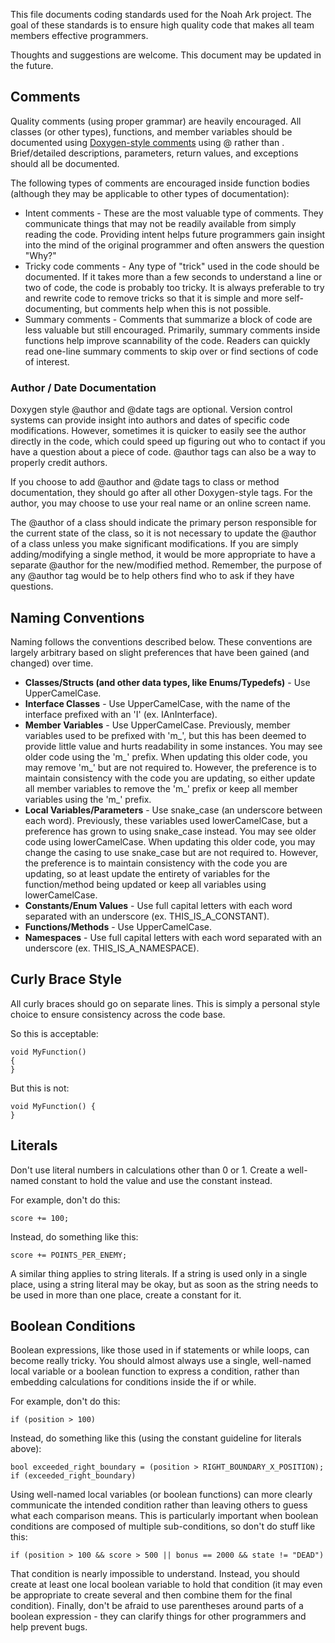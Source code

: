 This file documents coding standards used for the Noah Ark project.  The goal of these standards is to ensure high quality code that makes all team members effective programmers.

Thoughts and suggestions are welcome.  This document may be updated in the future.

## Comments ##

Quality comments (using proper grammar) are heavily encouraged.  All classes (or other types), functions, and member variables should be documented using [Doxygen-style comments](http://www.stack.nl/~dimitri/doxygen/) using @ rather than \.  Brief/detailed descriptions, parameters, return values, and exceptions should all be documented.

The following types of comments are encouraged inside function bodies (although they may be applicable to other types of documentation):

* Intent comments - These are the most valuable type of comments.  They communicate things that may not be readily available from simply reading the code.  Providing intent helps future programmers gain insight into the mind of the original programmer and often answers the question "Why?"
* Tricky code comments - Any type of "trick" used in the code should be documented.  If it takes more than a few seconds to understand a line or two of code, the code is probably too tricky.  It is always preferable to try and rewrite code to remove tricks so that it is simple and more self-documenting, but comments help when this is not possible.
* Summary comments - Comments that summarize a block of code are less valuable but still encouraged.  Primarily, summary comments inside functions help improve scannability of the code.  Readers can quickly read one-line summary comments to skip over or find sections of code of interest.

### Author / Date Documentation ###

Doxygen style @author and @date tags are optional.  Version control systems can provide insight into authors and dates of specific code modifications.  However, sometimes it is quicker to easily see the author directly in the code, which could speed up figuring out who to contact if you have a question about a piece of code.  @author tags can also be a way to properly credit authors.

If you choose to add @author and @date tags to class or method documentation, they should go after all other Doxygen-style tags.  For the author, you may choose to use your real name or an online screen name.

The @author of a class should indicate the primary person responsible for the current state of the class, so it is not necessary to update the @author of a class unless you make significant modifications.  If you are simply adding/modifying a single method, it would be more appropriate to have a separate @author for the new/modified method.  Remember, the purpose of any @author tag would be to help others find who to ask if they have questions.


## Naming Conventions ##

Naming follows the conventions described below.  These conventions are largely arbitrary based on slight preferences that have been gained (and changed) over time.

* **Classes/Structs (and other data types, like Enums/Typedefs)** - Use UpperCamelCase.
* **Interface Classes** - Use UpperCamelCase, with the name of the interface prefixed with an 'I' (ex. IAnInterface).
* **Member Variables** - Use UpperCamelCase.  Previously, member variables used to be prefixed with 'm_', but this has been deemed to provide little value and hurts readability in some instances.  You may see older code using the 'm_' prefix.  When updating this older code, you may remove 'm_' but are not required to.  However, the preference is to maintain consistency with the code you are updating, so either update all member variables to remove the 'm_' prefix or keep all member variables using the 'm_' prefix.
* **Local Variables/Parameters** - Use snake_case (an underscore between each word).  Previously, these variables used lowerCamelCase, but a preference has grown to using snake_case instead.  You may see older code using lowerCamelCase.  When updating this older code, you may change the casing to use snake_case but are not required to.  However, the preference is to maintain consistency with the code you are updating, so at least update the entirety of variables for the function/method being updated or keep all variables using lowerCamelCase.
* **Constants/Enum Values** - Use full capital letters with each word separated with an underscore (ex. THIS_IS_A_CONSTANT).
* **Functions/Methods** - Use UpperCamelCase.
* **Namespaces** - Use full capital letters with each word separated with an underscore (ex. THIS_IS_A_NAMESPACE).

## Curly Brace Style ##

All curly braces should go on separate lines.  This is simply a personal style choice to ensure consistency across the code base.

So this is acceptable:

```
void MyFunction()
{
}
```

But this is not:

```
void MyFunction() {
}
```


## Literals ##

Don't use literal numbers in calculations other than 0 or 1.  Create a well-named constant to hold the value and use the constant instead.

For example, don't do this:

```
score += 100;
```

Instead, do something like this:

```
score += POINTS_PER_ENEMY;
```

A similar thing applies to string literals.  If a string is used only in a single place, using a string literal may be okay, but as soon as the string needs to be used in more than one place, create a constant for it.


## Boolean Conditions ##

Boolean expressions, like those used in if statements or while loops, can become really tricky.  You should almost always use a single, well-named local variable or a boolean function to express a condition, rather than embedding calculations for conditions inside the if or while.

For example, don't do this:

```
if (position > 100)
```

Instead, do something like this (using the constant guideline for literals above):

```
bool exceeded_right_boundary = (position > RIGHT_BOUNDARY_X_POSITION);
if (exceeded_right_boundary)
```

Using well-named local variables (or boolean functions) can more clearly communicate the intended condition rather than leaving others to guess what each comparison means.  This is particularly important when boolean conditions are composed of multiple sub-conditions, so don't do stuff like this:

```
if (position > 100 && score > 500 || bonus == 2000 && state != "DEAD")
```

That condition is nearly impossible to understand.  Instead, you should create at least one local boolean variable to hold that condition (it may even be appropriate to create several and then combine them for the final condition).  Finally, don't be afraid to use parentheses around parts of a boolean expression - they can clarify things for other programmers and help prevent bugs.

